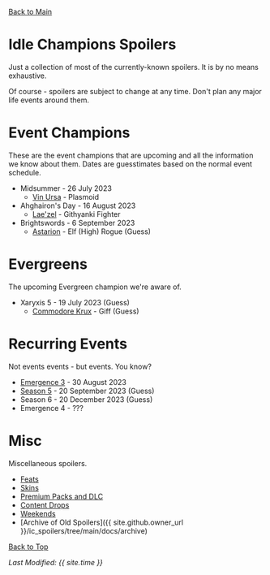 [Back to Main](index.md)

# Idle Champions Spoilers

Just a collection of most of the currently-known spoilers. It is by no means exhaustive.

Of course - spoilers are subject to change at any time. Don't plan any major life events around them.

# Event Champions

These are the event champions that are upcoming and all the information we know about them. Dates are guesstimates based on the normal event schedule.

* Midsummer - 26 July 2023
  * [Vin Ursa](vinursa.md) - Plasmoid
* Ahghairon's Day - 16 August 2023
  * [Lae'zel](laezel.md) - Githyanki Fighter
* Brightswords - 6 September 2023
  * [Astarion](astarion.md) - Elf (High) Rogue (Guess)

# Evergreens

The upcoming Evergreen champion we're aware of.

* Xaryxis 5 - 19 July 2023 (Guess)
  * [Commodore Krux](krux.md) - Giff (Guess)

# Recurring Events

Not events events - but events. You know?

* [Emergence 3](emergence_3.md) - 30 August 2023
* [Season 5](season_5.md) - 20 September 2023 (Guess)
* Season 6 - 20 December 2023 (Guess)
* Emergence 4 - ???

# Misc

Miscellaneous spoilers.

* [Feats](feats.md)
* [Skins](skins.md)
* [Premium Packs and DLC](premium.md)
* [Content Drops](contentdrops.md)
* [Weekends](weekends.md)
* [Archive of Old Spoilers]({{ site.github.owner_url }}/ic_spoilers/tree/main/docs/archive)

[Back to Top](#top)

*Last Modified: {{ site.time }}*